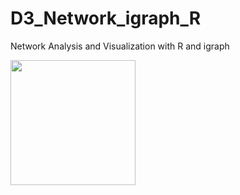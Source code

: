 # D3_Network_igraph_R
Network Analysis and Visualization with R and igraph

<img src = "images/filename%20spaces.png" width = 200>
